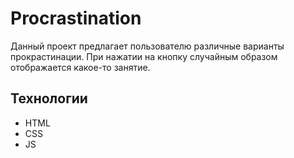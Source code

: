 # Procrastination

Данный проект предлагает пользователю различные варианты прокрастинации. При нажатии на кнопку случайным образом отображается какое-то занятие.

## Технологии

- HTML
- CSS
- JS


